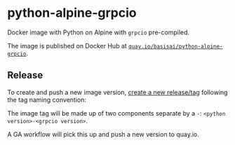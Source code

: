 # python-alpine-grpcio

Docker image with Python on Alpine with `grpcio` pre-compiled.

The image is published on Docker Hub at
[`quay.io/basisai/python-alpine-grpcio`](https://quay.io/basisai/python-alpine-grpcio).

## Release

To create and push a new image version, [create a new release/tag](https://github.com/basisai/python-alpine-grpcio/releases/new) following the tag naming convention:

The image tag will be made up of two components separate by a
`-`: `<python version>-<grpcio version>`.

A GA workflow will pick this up and push a new version to quay.io.
